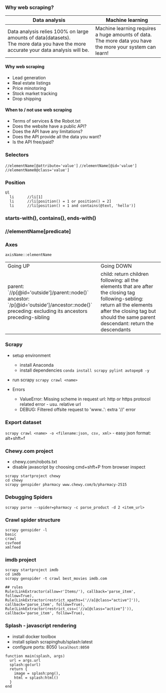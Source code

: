 ### Why web scraping?

| Data analysis | Machine learning|
|---|---|
|Data analysis relies 100% on large amounts of data(datasets).<br>The more data you have the more accurate your data analysis will be.| Machine learning requires a huge amounts of data.<br>The more data you have the more your system can learn!|

#### Why web scraping
* Lead generation
* Real estate listings
* Price minotoring
* Stock market tracking
* Drop shipping

#### When to / not use web scraping
* Terms of services & the Robot.txt
* Does the website have a public API?
* Does the API have any limitations?
* Does the API provide all the data you want?
* Is the API free/paid?

### Selectors
`//elementName[@attribute='value']`
`//elementName[@id='value']`
`//elementName0@class='value']`

### Position
```
Ul
  li      //li[1]
  li      //li[position() = 1 or position() = 2]
  li      //li[position() = 1 and contains(@text, 'hello')]
```

### starts-with(), contains(), ends-with()

### //elementName[predicate]

### Axes
`axisName::elementName`

<table>
  <tr>
    <td>Going UP</td>
    <td>Going DOWN</td>
  </tr>
  <tr>
    <td>
      parent: `//p[@id='outside']/parent::node()`<br>
      ancestor: `/p[@id='outside']/ancestor::node()`<br>
      preceding: excluding its ancestors<br>
      preceding-sibling
    </td>
    <td>
      child: return children<br>
      following: all the elements that are after the closing tag<br>
      following-sebling: return all the elements after the closing tag but should the same parent<br>
      descendant: return the descendants
    </td>
  </tr>
</table>

### Scrapy
* setup environment
  - install Anaconda
  - install dependencies `conda install scrapy pylint autopep8 -y`
* run scrapy
`scrapy crawl <name>`

* Errors
  - ValueError: Missing scheme in request url: http or https protocol related error - usu. relative url
  - DEBUG: Filtered offsite request to 'www..': extra '//' error

### Export dataset
`scrapy crawl <name> -o <filename:json, csv, xml>` - easy json format: alt+shft+f

### Chewy.com project
* chewy.com/robots.txt
* disable javascript by choosing cmd+shft+P from browser inspect

```
scrapy startproject chewy
cd chewy
scrapy genspider pharmacy www.chewy.com/b/pharmacy-2515
```

### Debugging Spiders
```
scrapy parse --spider=pharmacy -c parse_product -d 2 <item_url>
```

### Crawl spider structure
```
scrapy genspider -l
basic
crawl
csvfeed
xmlfeed
```

### imdb project
```
scrapy startproject imdb
cd imdb
scrapy genspider -t crawl best_movies imdb.com

## rules
Rule(LinkExtractor(allow=r'Items/'), callback='parse_item', follow=True),
Rule(LinkExtractor(restrict_xpaths=('//a[@class="active"]')), callback='parse_item', follow=True),
Rule(LinkExtractor(restrict_css=('//a[@class="active"]')), callback='parse_item', follow=True),
```

### Splash - javascript rendering
* install docker toolbox
* install splash scrapinghub/splash:latest
* configure ports: 8050
`localhost:8050`
```
function main(splash, args)
  url = args.url
  splash:go(url)
  return {
    image = splash:png(),
    html = splash:html()
  }
end
```